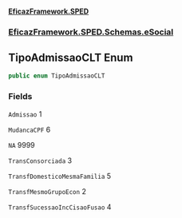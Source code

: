#### [EficazFramework.SPED](EficazFrameworkSPED.md 'EficazFramework SPED')
### [EficazFramework.SPED.Schemas.eSocial](EficazFramework.SPED.Schemas.eSocial.md 'EficazFramework.SPED.Schemas.eSocial')

## TipoAdmissaoCLT Enum

```csharp
public enum TipoAdmissaoCLT
```
### Fields

<a name='EficazFramework.SPED.Schemas.eSocial.TipoAdmissaoCLT.Admissao'></a>

`Admissao` 1

<a name='EficazFramework.SPED.Schemas.eSocial.TipoAdmissaoCLT.MudancaCPF'></a>

`MudancaCPF` 6

<a name='EficazFramework.SPED.Schemas.eSocial.TipoAdmissaoCLT.NA'></a>

`NA` 9999

<a name='EficazFramework.SPED.Schemas.eSocial.TipoAdmissaoCLT.TransConsorciada'></a>

`TransConsorciada` 3

<a name='EficazFramework.SPED.Schemas.eSocial.TipoAdmissaoCLT.TransfDomesticoMesmaFamilia'></a>

`TransfDomesticoMesmaFamilia` 5

<a name='EficazFramework.SPED.Schemas.eSocial.TipoAdmissaoCLT.TransfMesmoGrupoEcon'></a>

`TransfMesmoGrupoEcon` 2

<a name='EficazFramework.SPED.Schemas.eSocial.TipoAdmissaoCLT.TransfSucessaoIncCisaoFusao'></a>

`TransfSucessaoIncCisaoFusao` 4